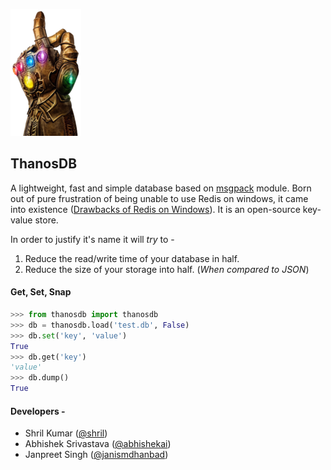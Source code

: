 ![](./static/gaultlet.png)

## ThanosDB

A lightweight, fast and simple database based on [msgpack](<https://msgpack.org/index.html>) module. Born out of pure frustration of being unable to use Redis on windows, it came into existence ([Drawbacks of Redis on Windows](<https://redislabs.com/ebook/appendix-a/a-3-installing-on-windows/a-3-1-drawbacks-of-redis-on-windows/>)). It is an open-source key-value store.

In order to justify it's name it will *try* to - 

1. Reduce the read/write time of your database in half.
2. Reduce the size of your storage into half. (*When compared to JSON*)

#### Get, Set, Snap

```python
>>> from thanosdb import thanosdb
>>> db = thanosdb.load('test.db', False)
>>> db.set('key', 'value')
True
>>> db.get('key')
'value'
>>> db.dump()
True
```

#### Developers - 

- Shril Kumar ([@shril](https://github.com/shril))
- Abhishek Srivastava ([@abhishekai](https://github.com/abhishekai))
- Janpreet Singh ([@janismdhanbad](https://github.com/janismdhanbad))

